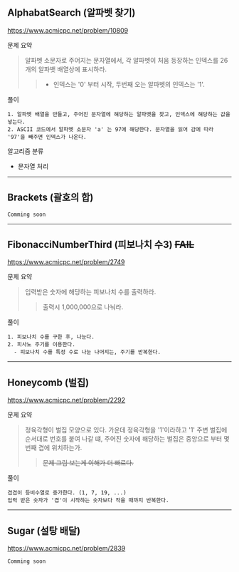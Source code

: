 ## AlphabatSearch (알파벳 찾기)
https://www.acmicpc.net/problem/10809

문제 요약
> 알파벳 소문자로 주어지는 문자열에서, 각 알파벳이 처음 등장하는 인덱스를 26개의 알파뱃 배열상에 표시하라.
>> - 인덱스는 '0' 부터 시작, 두번째 오는 알파벳의 인덱스는 '1'.

풀이
~~~
1. 알파벳 배열을 만들고, 주어진 문자열에 해당하는 알파뱃을 찾고, 인덱스에 해당하는 값을 넣는다.
2. ASCII 코드에서 알파벳 소문자 'a' 는 97에 해당한다. 문자열을 읽어 감에 따라 '97'을 빼주면 인덱스가 나온다.
~~~

알고리즘 분류
* 문자열 처리

***

## Brackets (괄호의 합)

~~~
Comming soon
~~~

***

## FibonacciNumberThird (피보나치 수3) ~~FAIL~~
https://www.acmicpc.net/problem/2749

문제 요약
> 입력받은 숫자에 해당하는 피보나치 수를 출력하라.
>> 출력시 1,000,000으로 나눠라.

풀이
~~~
1. 피보나치 수를 구한 후, 나눈다.
2. 피사노 주기를 이용한다.
  - 피보나치 수를 특정 수로 나눈 나머지는, 주기를 반복한다.
~~~


***

## Honeycomb (벌집)
https://www.acmicpc.net/problem/2292

문제 요약
> 정육각형이 벌집 모양으로 있다. 가운데 정육각형을 '1'이라하고 '1' 주변 벌집에 순서대로 번호를 붙여 나갈 떄, 주어진 숫자에 해당하는 벌집은 중앙으로 부터 몇번째 겹에 위치하는가.
>> ~~문제 그림 보는게 이해가 더 빠르다.~~

풀이
~~~
겹겹이 등비수열로 증가한다. (1, 7, 19, ...)
입력 받은 숫자가 '겹'이 시작하는 숫자보다 작을 때까지 반복한다. 
~~~

***
## Sugar (설탕 배달)
https://www.acmicpc.net/problem/2839

~~~
Comming soon
~~~

